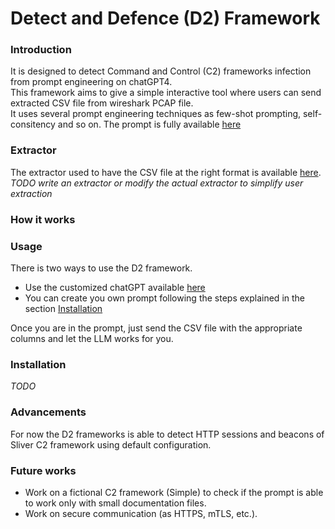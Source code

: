 # Detect and Defence (D2) Framework
### Introduction
It is designed to detect Command and Control (C2) frameworks infection from prompt engineering on chatGPT4.\
This framework aims to give a simple interactive tool where users can send extracted CSV file from wireshark PCAP file.\
It uses several prompt engineering techniques as few-shot prompting, self-consitency and so on.
The prompt is fully available [here](https://github.com/RainMaker1707/blob/main/prompt/prompt.md)

### Extractor
The extractor used to have the CSV file at the right format is available [here](https://github.com/RainMaker1707/C2_prompt/blob/main/data/extractor.py).\
*TODO write an extractor or modify the actual extractor to simplify user extraction*

### How it works
### Usage
There is two ways to use the D2 framework.
- Use the customized chatGPT available [here](https://chatgpt.com/g/g-LXj2lXggp-d2-a-c2-framework-detector)
- You can create you own prompt following the steps explained in the section [Installation](#installation)

Once you are in the prompt, just send the CSV file with the appropriate columns and let the LLM works for you.

### Installation
*TODO*

### Advancements
For now the D2 frameworks is able to detect HTTP sessions and beacons of Sliver C2 framework using default configuration.

### Future works
- Work on a fictional C2 framework (Simple) to check if the prompt is able to work only with small documentation files.
- Work on secure communication (as HTTPS, mTLS, etc.).